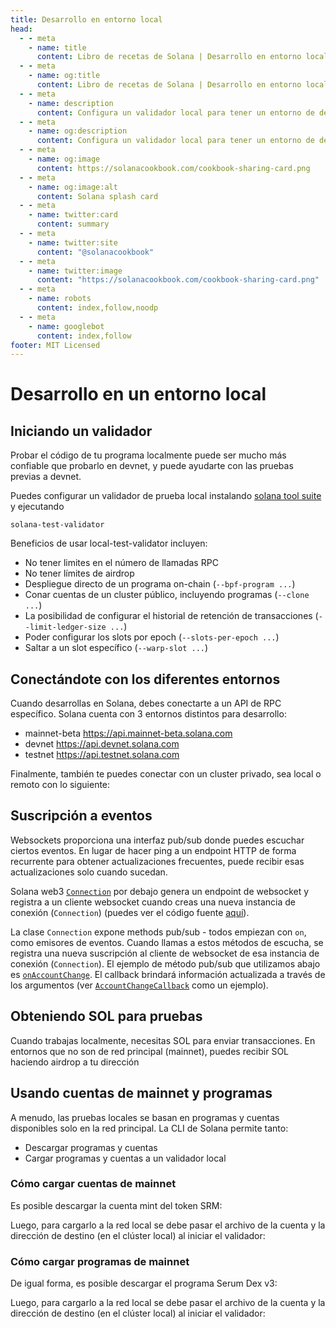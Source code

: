 ```yaml
---
title: Desarrollo en entorno local
head:
  - - meta
    - name: title
      content: Libro de recetas de Solana | Desarrollo en entorno local
  - - meta
    - name: og:title
      content: Libro de recetas de Solana | Desarrollo en entorno local
  - - meta
    - name: description
      content: Configura un validador local para tener un entorno de desarrollo local y hacer airdrop de SOL. Aprende sobre el desarrollo en un entorno local y más referencias para desarrollar en Solana en el Libro de recetas de Solana.
  - - meta
    - name: og:description
      content: Configura un validador local para tener un entorno de desarrollo local y hacer airdrop de SOL. Aprende sobre el desarrollo en un entorno local y más referencias para desarrollar en Solana en el Libro de recetas de Solana.
  - - meta
    - name: og:image
      content: https://solanacookbook.com/cookbook-sharing-card.png
  - - meta
    - name: og:image:alt
      content: Solana splash card
  - - meta
    - name: twitter:card
      content: summary
  - - meta
    - name: twitter:site
      content: "@solanacookbook"
  - - meta
    - name: twitter:image
      content: "https://solanacookbook.com/cookbook-sharing-card.png"
  - - meta
    - name: robots
      content: index,follow,noodp
  - - meta
    - name: googlebot
      content: index,follow
footer: MIT Licensed
---
```


# Desarrollo en un entorno local

## Iniciando un validador

Probar el código de tu programa localmente puede ser mucho más confiable que
probarlo en devnet, y puede ayudarte con las pruebas previas a devnet.

Puedes configurar un validador de prueba local instalando [solana tool suite](/getting-started/installation.md#install-cli)
y ejecutando

```console
solana-test-validator
```

Beneficios de usar local-test-validator incluyen:

- No tener limites en el número de llamadas RPC
- No tener límites de airdrop
- Despliegue directo de un programa on-chain (`--bpf-program ...`)
- Conar cuentas de un cluster público, incluyendo programas (`--clone ...`)
- La posibilidad de configurar el historial de retención de transacciones (`--limit-ledger-size ...`)
- Poder configurar los slots por epoch (`--slots-per-epoch ...`)
- Saltar a un slot específico (`--warp-slot ...`)

## Conectándote con los diferentes entornos

Cuando desarrollas en Solana, debes conectarte a un API de RPC específico. 
Solana cuenta con 3 entornos distintos para desarrollo:

- mainnet-beta https://api.mainnet-beta.solana.com
- devnet https://api.devnet.solana.com
- testnet https://api.testnet.solana.com

<SolanaCodeGroup>
  <SolanaCodeGroupItem title="TS" active>

  <template v-slot:default>

@[code](@/code/local-development/connecting-cluster/connecting-cluster.en.ts)

  </template>

  <template v-slot:preview>

@[code](@/code/local-development/connecting-cluster/connecting-cluster.preview.en.ts)

  </template>

  </SolanaCodeGroupItem>

  <SolanaCodeGroupItem title="Python">

  <template v-slot:default>

@[code](@/code/local-development/connecting-cluster/connecting-cluster.en.py)

  </template>

  <template v-slot:preview>

@[code](@/code/local-development/connecting-cluster/connecting-cluster.preview.en.py)

  </template>

  </SolanaCodeGroupItem>

  <SolanaCodeGroupItem title="Rust">

  <template v-slot:default>

@[code](@/code/local-development/connecting-cluster/connecting-cluster.en.rs)

  </template>

  <template v-slot:preview>

@[code](@/code/local-development/connecting-cluster/connecting-cluster.preview.en.rs)

  </template>

  </SolanaCodeGroupItem>
  <SolanaCodeGroupItem title="CLI">
  <template v-slot:default>

@[code](@/code/local-development/connecting-cluster/connecting-cluster.en.sh)

  </template>

  <template v-slot:preview>

@[code](@/code/local-development/connecting-cluster/connecting-cluster.en.sh)

  </template>
  </SolanaCodeGroupItem>

</SolanaCodeGroup>

Finalmente, también te puedes conectar con un cluster privado, sea local o 
remoto con lo siguiente:

<SolanaCodeGroup>
  <SolanaCodeGroupItem title="TS" active>

  <template v-slot:default>

@[code](@/code/local-development/connecting-private-cluster/connecting-private-cluster.en.ts)

  </template>

  <template v-slot:preview>

@[code](@/code/local-development/connecting-private-cluster/connecting-private-cluster.preview.en.ts)

  </template>

  </SolanaCodeGroupItem>

  <SolanaCodeGroupItem title="Python">

  <template v-slot:default>

@[code](@/code/local-development/connecting-private-cluster/connecting-private-cluster.en.py)

  </template>

  <template v-slot:preview>

@[code](@/code/local-development/connecting-private-cluster/connecting-private-cluster.preview.en.py)

  </template>

  </SolanaCodeGroupItem>

  <SolanaCodeGroupItem title="Rust">

  <template v-slot:default>

@[code](@/code/local-development/connecting-private-cluster/connecting-private-cluster.en.rs)

  </template>

  <template v-slot:preview>

@[code](@/code/local-development/connecting-private-cluster/connecting-private-cluster.preview.en.rs)

  </template>

  </SolanaCodeGroupItem>

  <SolanaCodeGroupItem title="CLI">
  <template v-slot:default>

@[code](@/code/local-development/connecting-private-cluster/connecting-private-cluster.en.sh)

  </template>

  <template v-slot:preview>

@[code](@/code/local-development/connecting-private-cluster/connecting-private-cluster.en.sh)

  </template>
  </SolanaCodeGroupItem>

</SolanaCodeGroup>

## Suscripción a eventos

Websockets proporciona una interfaz pub/sub donde puedes escuchar ciertos eventos. En lugar de hacer ping a un endpoint HTTP de forma recurrente para obtener actualizaciones frecuentes, puede recibir esas actualizaciones solo cuando sucedan.

Solana web3 [`Connection`](https://solana-labs.github.io/solana-web3.js/classes/Connection.html) por debajo  genera un endpoint de websocket y registra a un cliente websocket cuando creas una nueva instancia de conexión (`Connection`) (puedes ver el código fuente [aquí](https://github.com/solana-labs/solana-web3.js/blob/45923ca00e4cc1ed079d8e55ecbee83e5b4dc174/src/connection.ts#L2100)).

La clase `Connection` expone methods pub/sub - todos empiezan con `on`, como emisores de eventos. Cuando llamas a estos métodos de escucha, se registra una nueva suscripción al cliente de websocket de esa instancia de conexión (`Connection`). El ejemplo de método pub/sub que utilizamos abajo es [`onAccountChange`](https://solana-labs.github.io/solana-web3.js/classes/Connection.html#onAccountChange). El callback brindará información actualizada a través de los argumentos (ver [`AccountChangeCallback`](https://solana-labs.github.io/solana-web3.js/modules.html#AccountChangeCallback) como un ejemplo).

<SolanaCodeGroup>
  <SolanaCodeGroupItem title="TS" active>

  <template v-slot:default>

@[code](@/code/local-development/connecting-websocket/connecting-websocket.en.ts)

  </template>

  <template v-slot:preview>

@[code](@/code/local-development/connecting-websocket/connecting-websocket.preview.en.ts)

  </template>

  </SolanaCodeGroupItem>

  <SolanaCodeGroupItem title="Python">

  <template v-slot:default>

@[code](@/code/local-development/connecting-websocket/connecting-websocket.en.py)

  </template>

  <template v-slot:preview>

@[code](@/code/local-development/connecting-websocket/connecting-websocket.preview.en.py)

  </template>

  </SolanaCodeGroupItem>

  <SolanaCodeGroupItem title="Rust">

  <template v-slot:default>

@[code](@/code/local-development/connecting-websocket/connecting-websocket.en.rs)

  </template>

  <template v-slot:preview>

@[code](@/code/local-development/connecting-websocket/connecting-websocket.preview.en.rs)

  </template>

  </SolanaCodeGroupItem>
</SolanaCodeGroup>

## Obteniendo SOL para pruebas

Cuando trabajas localmente, necesitas SOL para enviar transacciones. 
En entornos que no son de red principal (mainnet), puedes recibir SOL haciendo
airdrop a tu dirección

<SolanaCodeGroup>
  <SolanaCodeGroupItem title="TS" active>

  <template v-slot:default>

@[code](@/code/local-development/airdropping-sol/airdropping-sol.en.ts)

  </template>

  <template v-slot:preview>

@[code](@/code/local-development/airdropping-sol/airdropping-sol.preview.en.ts)

  </template>
  </SolanaCodeGroupItem>

  <SolanaCodeGroupItem title="Python">

  <template v-slot:default>

@[code](@/code/local-development/airdropping-sol/airdropping-sol.en.py)

  </template>

  <template v-slot:preview>

@[code](@/code/local-development/airdropping-sol/airdropping-sol.preview.en.py)

  </template>

  </SolanaCodeGroupItem>

  <SolanaCodeGroupItem title="Rust">
  <template v-slot:default>

@[code](@/code/local-development/airdropping-sol/airdropping-sol.en.rs)

  </template>

  <template v-slot:preview>

@[code](@/code/local-development/airdropping-sol/airdropping-sol.preview.en.rs)

  </template>
  </SolanaCodeGroupItem>

  <SolanaCodeGroupItem title="CLI">
  <template v-slot:default>

@[code](@/code/local-development/airdropping-sol/airdropping-sol.en.sh)

  </template>

  <template v-slot:preview>

@[code](@/code/local-development/airdropping-sol/airdropping-sol.preview.en.sh)

  </template>
  </SolanaCodeGroupItem>

</SolanaCodeGroup>

## Usando cuentas de mainnet y programas

A menudo, las pruebas locales se basan en programas y cuentas disponibles solo en la red principal. La CLI de Solana permite tanto:
* Descargar programas y cuentas
* Cargar programas y cuentas a un validador local

### Cómo cargar cuentas de mainnet

Es posible descargar la cuenta mint del token SRM:

<SolanaCodeGroup>
  <SolanaCodeGroupItem title="CLI">
  <template v-slot:default>

@[code](@/code/local-development/using-mainnet-accounts/dump-accounts.en.sh)

  </template>

  <template v-slot:preview>

@[code](@/code/local-development/using-mainnet-accounts/dump-accounts.preview.en.sh)

  </template>
  </SolanaCodeGroupItem>

</SolanaCodeGroup>

Luego, para cargarlo a la red local se debe pasar el archivo de la cuenta y la dirección de destino (en el clúster local) al iniciar el validador:

<SolanaCodeGroup>
  <SolanaCodeGroupItem title="CLI">
  <template v-slot:preview>

@[code](@/code/local-development/using-mainnet-accounts/load-accounts.preview.en.sh)

  </template>

  <template v-slot:default>

@[code](@/code/local-development/using-mainnet-accounts/load-accounts.en.sh)

  </template>

  </SolanaCodeGroupItem>

</SolanaCodeGroup>

### Cómo cargar programas de mainnet

De igual forma, es posible descargar el programa Serum Dex v3:

<SolanaCodeGroup>
  <SolanaCodeGroupItem title="CLI">
  <template v-slot:default>

@[code](@/code/local-development/using-mainnet-accounts/dump-programs.en.sh)

  </template>

  <template v-slot:preview>

@[code](@/code/local-development/using-mainnet-accounts/dump-programs.preview.en.sh)

  </template>
  </SolanaCodeGroupItem>

</SolanaCodeGroup>

Luego, para cargarlo a la red local se debe pasar el archivo de la cuenta y la dirección de destino (en el clúster local) al iniciar el validador:

<SolanaCodeGroup>
  <SolanaCodeGroupItem title="CLI">
  <template v-slot:preview>

@[code](@/code/local-development/using-mainnet-accounts/load-programs.preview.en.sh)

  </template>

  <template v-slot:default>

@[code](@/code/local-development/using-mainnet-accounts/load-programs.en.sh)

  </template>

  </SolanaCodeGroupItem>

</SolanaCodeGroup>
